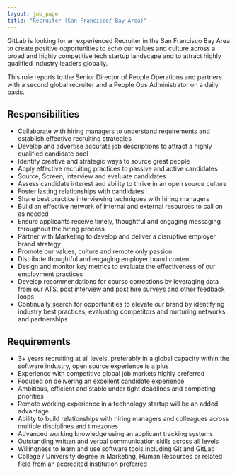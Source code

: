 ```yaml
---
layout: job_page
title: "Recruiter (San Francisco/ Bay Area)"
---
```


GitLab is looking for an experienced Recruiter in the San Francisco Bay Area to create positive opportunities
to echo our values and culture across a broad and highly competitive tech startup landscape and to 
attract highly qualified industry leaders globally. 

This role reports to the Senior Director of People Operations and partners with a second global recruiter
and a People Ops Administrator on a daily basis.

## Responsibilities

* Collaborate with hiring managers to understand requirements and establish effective recruiting strategies
* Develop and advertise accurate job descriptions to attract a highly qualified candidate pool
* Identify creative and strategic ways to source great people
* Apply effective recruiting practices to passive and active candidates
* Source, Screen, interview and evaluate candidates
* Assess candidate interest and ability to thrive in an open source culture
* Foster lasting relationships with candidates
* Share best practice interviewing techniques with hiring managers
* Build an effective network of internal and external resources to call on as needed
* Ensure applicants receive timely, thoughtful and engaging messaging throughout the hiring process
* Partner with Marketing to develop and deliver a disruptive employer brand strategy
* Promote our values, culture and remote only passion
* Distribute thoughtful and engaging employer brand content
* Design and monitor key metrics to evaluate the effectiveness of our employment practices
* Develop recommendations for course corrections by leveraging data from our ATS, post interview and post hire surveys and other feedback loops
* Continually search for opportunities to elevate our brand by identifying industry best practices, evaluating competitors and nurturing networks and partnerships

## Requirements

* 3+ years recruiting at all levels, preferably in a global capacity within the software industry, open source experience is a plus
* Experience with competitive global job markets highly preferred
* Focused on delivering an excellent candidate experience
* Ambitious, efficient and stable under tight deadlines and competing priorities
* Remote working experience in a technology startup will be an added advantage
* Ability to build relationships with hiring managers and colleagues across multiple disciplines and timezones
* Advanced working knowledge using an applicant tracking systems 
* Outstanding written and verbal communication skills across all levels
* Willingness to learn and use software tools including Git and GitLab
* College / University degree in Marketing, Human Resources or related field from an accredited institution preferred

